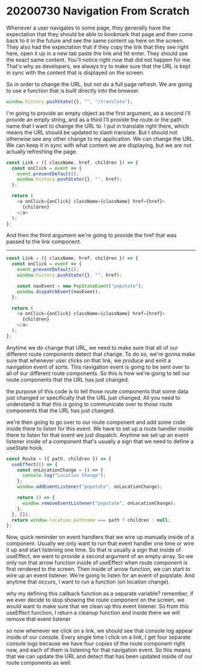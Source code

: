 # 20200730 Navigation From Scratch

Whenever a user navigates to some page, they generally have the expectation that they should be able to bookmark that page and then come back to it in the future and see the same content up here on the screen. They also had the expectation that if they copy the link that they see right here, open it up in a new tab paste the link and hit enter. They should see the exact same content. You'll notice right now that did not happen for me. That's why as developers, we always try to make sure that the URL is kept in sync with the content that is displayed on the screen.

So in order to change the URL, but not do a full page refresh. We are going to use a function that is built directly into the browser.

```js
window.history.pushState({}, "", "/translate");
```

I'm going to provide an empty object as the first argument, as a second I'll provide an empty string, and as a third I'll provide the route or the path name that I want to change the URL to. I put in translate right there, which means the URL should be updated to slash translate. But I should not otherwise see any other change to my application. We can change the URL. We can keep it in sync with what content we are displaying, but we are not actually refreshing the page.

```js
const Link = ({ className, href, children }) => {
  const onClick = event => {
    event.preventDefault();
    window.history.pushState({}, "", href);
  };

  return (
    <a onClick={onClick} className={className} href={href}>
      {children}
    </a>
  );
};
```

And then the third argument we're going to provide the href that was passed to the link component.

---

```js
const Link = ({ className, href, children }) => {
  const onClick = event => {
    event.preventDefault();
    window.history.pushState({}, "", href);

    const navEvent = new PopStateEvent("popstate");
    window.dispatchEvent(navEvent);
  };

  return (
    <a onClick={onClick} className={className} href={href}>
      {children}
    </a>
  );
};
```

Anytime we do change that URL, we need to make sure that all of our different route components detect that change. To do so, we're gonna make sure that whenever user clicks on that link, we produce and emit a navigation event of sorts. This navigation event is going to be sent over to all of our different route components. So this is how we're going to tell our route components that the URL has just changed.

the purpose of this code is to tell those route components that some data just changed or specifically that the URL just changed. All you need to understand is that this is going to communicate over to those route components that the URL has just changed.

we're then going to go over to our route component and add some code inside there to listen for this event. We have to set up a route handler inside there to listen for that event we just dispatch. Anytime we set up an event listener inside of a component that's usually a sign that we need to define a useState hook.

```js
const Route = ({ path, children }) => {
  useEffect(() => {
    const onLocationChange = () => {
      console.log("Location Change");
    };
    window.addEventListener("popstate", onLocationChange);

    return () => {
      window.removeEventListener("popstate", onLocationChange);
    };
  }, []);
  return window.location.pathname === path ? children : null;
};
```

Now, quick reminder on event handlers that we wire up manually inside of a component. Usually we only want to run that event handler one time or wire it up and start listening one time. So that is usually a sign that inside of useEffect, we want to provide a second argument of an empty array. So we only run that arrow function inside of useEffect when route component is first rendered to the screen. Then inside of arrow function, we can start to wire up an event listener. We're going to listen for an event of popstate. And anytime that occurs, I want to run a function (on location change).

why my defining this callback function as a separate variable? remember, if we ever decide to stop showing the route component on the screen, we would want to make sure that we clean up this event listener. So from this useEffect function, I return a cleanup function and inside there we will remove that event listener

so now whenever we click on a link, we should see that console log appear inside of our console. Every single time I click on a link, I get four separate console logs because we have four copies of the route component right now, and each of them is listening for that navigation event. So this means that we can update the URL and detect that has been updated inside of our route components as well.
